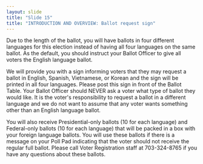 ```yaml
---
layout: slide
title: "Slide 15"
title: "INTRODUCTION AND OVERVIEW: Ballot request sign"
---
```


Due to the length of the ballot, you will have ballots in four different languages for this election instead of having all four languages on the same ballot. As the default, you should instruct your Ballot Officer to give all voters the English language ballot.

We will provide you with a sign informing voters that they may request a ballot in English, Spanish, Vietnamese, or Korean and the sign will be printed in all four languages. Please post this sign in front of the Ballot Table. Your Ballot Officer should NEVER ask a voter what type of ballot they would like. It is the voter's responsibility to request a ballot in a different language and we do not want to assume that any voter wants something other than an English language ballot.

You will also receive Presidential-only ballots (10 for each language) and Federal-only ballots (10 for each language) that will be packed in a box with your foreign language ballots. You will use these ballots if there is a message on your Poll Pad indicating that the voter should not receive the regular full ballot. Please call Voter Registration staff at 703-324-8765 if you have any questions about these ballots.
